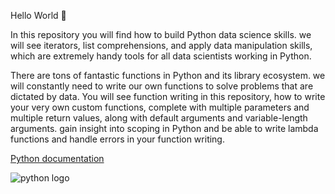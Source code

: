 Hello World 👾


In this repository you will find how to build Python data science skills. we will see iterators, list comprehensions, and apply data manipulation skills, which are extremely handy tools for all data scientists working in Python.

There are tons of fantastic functions in Python and its library ecosystem. we will constantly need to write our own functions to solve problems that are dictated by data. You will see function writing in this repository, how to write your very own custom functions, complete with multiple parameters and multiple return values, along with default arguments and variable-length arguments. gain insight into scoping in Python and be able to write lambda functions and handle errors in your function writing.

[Python documentation](https://docs.python.org/es/3/)

![python logo](https://download.logo.wine/logo/Python_(programming_language)/Python_(programming_language)-Logo.wine.png)




